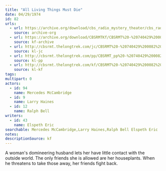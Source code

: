 ```yaml
---
title: "All Living Things Must Die"
date: 04/29/1974
id: 82
urls: 
  - url: https://archive.org/download/cbs_radio_mystery_theater/cbs_radio_mystery_theater-0051-0100.zip/cbs_radio_mystery_theater-0051-0100%2Fcbsrmt_0082_all_things_must_die.mp3
    source: archive-org
  - url: https://archive.org/download/CBSRMTKf/CBSRMT%20-%20740429%200082%20All%20Living%20Things%20Must%20Die_kf.mp3
    source: kf-archive
  - url: http://cbsrmt.thelongtrek.com/jc/CBSRMT%20-%20740429%200082%20All%20Living%20Things%20Must%20Die%20vbr%20kb_jc.mp3
    source: kl-jc
  - url: http://cbsrmt.thelongtrek.com/pp/CBSRMT_pp%20-%20740429%200082%20All%20Living%20Things%20Must%20Die.mp3
    source: kl-pp
  - url: http://cbsrmt.thelongtrek.com/kf/CBSRMT%20-%20740429%200082%20All%20Living%20Things%20Must%20Die_kf.mp3
    source: kl-kf
tags: 
multipart: 0
actors:  
  - id: 94
    name: Mercedes McCambridge  
  - id: 9
    name: Larry Haines  
  - id: 12
    name: Ralph Bell
writers:  
  - id: 43
    name: Elspeth Eric
searchable: Mercedes McCambridge,Larry Haines,Ralph Bell Elspeth Eric
notes: 
descriptionSource: kf
---
```

A woman's domineering husband lets her have little contact with the outside world. The only friends she is allowed are her houseplants. When he threatens to take those away, her friends fight back.